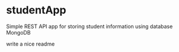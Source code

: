 # studentApp
Simple REST API app for storing student information using database MongoDB

write a nice readme
